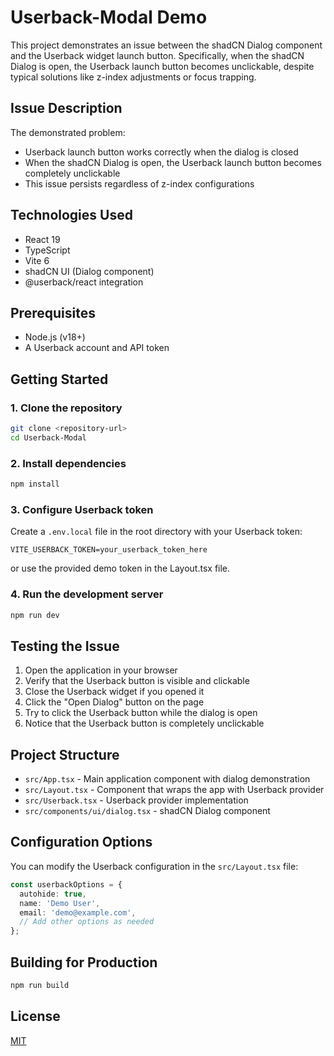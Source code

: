 # Userback-Modal Demo

This project demonstrates an issue between the shadCN Dialog component and the Userback widget launch button. Specifically, when the shadCN Dialog is open, the Userback launch button becomes unclickable, despite typical solutions like z-index adjustments or focus trapping.

## Issue Description

The demonstrated problem:
- Userback launch button works correctly when the dialog is closed
- When the shadCN Dialog is open, the Userback launch button becomes completely unclickable
- This issue persists regardless of z-index configurations

## Technologies Used

- React 19
- TypeScript
- Vite 6
- shadCN UI (Dialog component)
- @userback/react integration

## Prerequisites

- Node.js (v18+)
- A Userback account and API token

## Getting Started

### 1. Clone the repository

```bash
git clone <repository-url>
cd Userback-Modal
```

### 2. Install dependencies

```bash
npm install
```

### 3. Configure Userback token

Create a `.env.local` file in the root directory with your Userback token:

```
VITE_USERBACK_TOKEN=your_userback_token_here
```

or use the provided demo token in the Layout.tsx file.

### 4. Run the development server

```bash
npm run dev
```

## Testing the Issue

1. Open the application in your browser
2. Verify that the Userback button is visible and clickable
3. Close the Userback widget if you opened it
4. Click the "Open Dialog" button on the page
5. Try to click the Userback button while the dialog is open
6. Notice that the Userback button is completely unclickable

## Project Structure

- `src/App.tsx` - Main application component with dialog demonstration
- `src/Layout.tsx` - Component that wraps the app with Userback provider
- `src/Userback.tsx` - Userback provider implementation
- `src/components/ui/dialog.tsx` - shadCN Dialog component

## Configuration Options

You can modify the Userback configuration in the `src/Layout.tsx` file:

```typescript
const userbackOptions = {
  autohide: true,
  name: 'Demo User',
  email: 'demo@example.com',
  // Add other options as needed
};
```

## Building for Production

```bash
npm run build
```

## License

[MIT](https://choosealicense.com/licenses/mit/)
